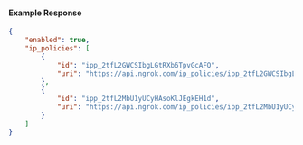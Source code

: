 <!-- Code generated for API Clients. DO NOT EDIT. -->

#### Example Response

```json
{
	"enabled": true,
	"ip_policies": [
		{
			"id": "ipp_2tfL2GWCSIbgLGtRXb6TpvGcAFQ",
			"uri": "https://api.ngrok.com/ip_policies/ipp_2tfL2GWCSIbgLGtRXb6TpvGcAFQ"
		},
		{
			"id": "ipp_2tfL2MbU1yUCyHAsoKlJEgkEH1d",
			"uri": "https://api.ngrok.com/ip_policies/ipp_2tfL2MbU1yUCyHAsoKlJEgkEH1d"
		}
	]
}
```
